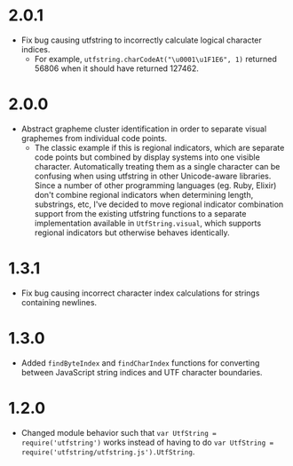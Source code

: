 # 2.0.1
* Fix bug causing utfstring to incorrectly calculate logical character indices.
  - For example, `utfstring.charCodeAt("\u0001\u1F1E6", 1)` returned 56806 when it should have returned 127462.

# 2.0.0
* Abstract grapheme cluster identification in order to separate visual graphemes from individual code points.
  - The classic example if this is regional indicators, which are separate code points but combined by display systems into one visible character. Automatically treating them as a single character can be confusing when using utfstring in other Unicode-aware libraries. Since a number of other programming languages (eg. Ruby, Elixir) don't combine regional indicators when determining length, substrings, etc, I've decided to move regional indicator combination support from the existing utfstring functions to a separate implementation available in `UtfString.visual`, which supports regional indicators but otherwise behaves identically.

# 1.3.1
* Fix bug causing incorrect character index calculations for strings containing newlines.

# 1.3.0
* Added `findByteIndex` and `findCharIndex` functions for converting between JavaScript string indices and UTF character boundaries.

# 1.2.0
* Changed module behavior such that `var UtfString = require('utfstring')` works instead of having to do `var UtfString = require('utfstring/utfstring.js').UtfString`.
